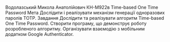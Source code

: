 Водолазський Микола Анатолійович
КН-М922в
Time-based One Time Password
Мета
Дослідити і реалізувати механізм генерації одноразових паролів TOTP.
Завдання
Дослідити та реалізувати алгоритм Time-based One Time Password. Створити програму, що демонструє роботу розробленого алгоритму. Організувати взаємодію з мобільним додатком Google Authenticator.
